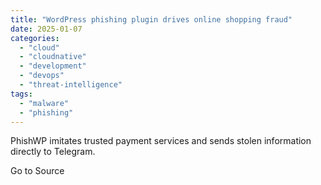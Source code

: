 ```yaml
---
title: "WordPress phishing plugin drives online shopping fraud"
date: 2025-01-07
categories: 
  - "cloud"
  - "cloudnative"
  - "development"
  - "devops"
  - "threat-intelligence"
tags: 
  - "malware"
  - "phishing"
---
```


PhishWP imitates trusted payment services and sends stolen information directly to Telegram.

Go to Source
